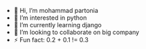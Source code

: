 - 👋 Hi, I’m mohammad partonia
- 👀 I’m interested in python
- 🌱 I’m currently learning django
- 💞️ I’m looking to collaborate on big company 
- ⚡ Fun fact: 0.2 + 0.1 != 0.3

<!---
mamadparto/mamadparto is a ✨ special ✨ repository because its `README.md` (this file) appears on your GitHub profile.
You can click the Preview link to take a look at your changes.
--->
